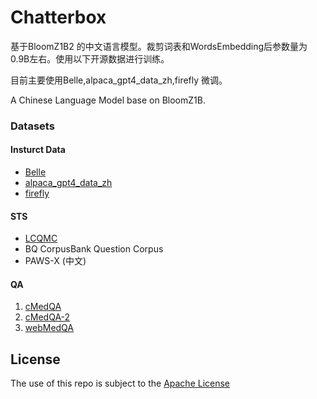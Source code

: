 # Chatterbox
基于BloomZ1B2 的中文语言模型。裁剪词表和WordsEmbedding后参数量为0.9B左右。使用以下开源数据进行训练。

目前主要使用Belle,alpaca_gpt4_data_zh,firefly 微调。

A Chinese Language Model base on BloomZ1B.


### Datasets
#### Insturct Data
- [Belle](https://huggingface.co/BelleGroup)
- [alpaca_gpt4_data_zh](https://github.com/Instruction-Tuning-with-GPT-4/GPT-4-LLM/blob/main/data/alpaca_gpt4_data_zh.json)
- [firefly](https://huggingface.co/datasets/YeungNLP/firefly-train-1.1M)

#### STS

- [LCQMC](https://aistudio.baidu.com/aistudio/competition/detail/45/0/task-definition)
- BQ CorpusBank Question Corpus
- PAWS-X (中文) 

#### QA

1. [cMedQA](https://github.com/zhangsheng93/cMedQA)
2. [cMedQA-2](https://github.com/zhangsheng93/cMedQA2)
3. [webMedQA](https://github.com/hejunqing/webMedQA)



## License

The use of this repo is subject to the [Apache License](https://github.com/enze5088/Chatterbox/blob/main/LICENSE)
